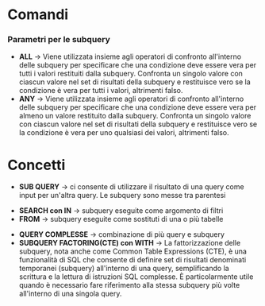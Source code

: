 # Comandi
### Parametri per le subquery
- **ALL** -> Viene utilizzata insieme agli operatori di confronto all'interno delle subquery per specificare che una condizione deve essere vera per tutti i valori restituiti dalla subquery. Confronta un singolo valore con ciascun valore nel set di risultati della subquery e restituisce vero se la condizione è vera per tutti i valori, altrimenti falso.
- **ANY** -> Viene utilizzata insieme agli operatori di confronto all'interno delle subquery per specificare che una condizione deve essere vera per almeno un valore restituito dalla subquery. Confronta un singolo valore con ciascun valore nel set di risultati della subquery e restituisce vero se la condizione è vera per uno qualsiasi dei valori, altrimenti falso.

# Concetti
- **SUB QUERY** -> ci consente di utilizzare il risultato di una query come input per un'altra query. Le subquery sono messe tra parentesi
 * **SEARCH con IN** -> subquery eseguite come argomento di filtri
 * **FROM** -> subquery eseguite come sostituti di una o più tabelle
- **QUERY COMPLESSE** -> combinazione di più query e subquery
- **SUBQUERY FACTORING(CTE) con WITH** -> La fattorizzazione delle subquery, nota anche come Common Table Expressions (CTE), è una funzionalità di SQL che consente di definire set di risultati denominati temporanei (subquery) all'interno di una query, semplificando la scrittura e la lettura di istruzioni SQL complesse. È particolarmente utile quando è necessario fare riferimento alla stessa subquery più volte all'interno di una singola query.